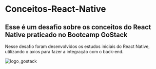 # Conceitos-React-Native

## Esse é um desafio sobre os conceitos do React Native praticado no Bootcamp GoStack

Nesse desafio foram desenvolvidos os estudos iniciais do React Native, utilizando o axios para fazer a integração com o back-end.

![logo_gostack](https://user-images.githubusercontent.com/42298239/79387256-be44c080-7f41-11ea-8727-c29b44cba439.png)
